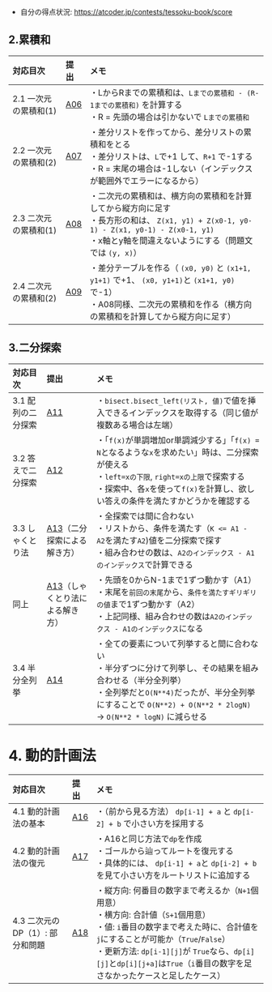 - 自分の得点状況: https://atcoder.jp/contests/tessoku-book/score

## 2.累積和

|対応目次 | 提出| メモ|
|:-----|:-----|:----- |
|2.1 一次元の累積和(1) | [A06](https://atcoder.jp/contests/tessoku-book/submissions/38993248) | ・LからRまでの累積和は、`Lまでの累積和 - (R-1までの累積和)` を計算する<br> ・R = 先頭の場合は引かないで `Lまでの累積和` |
|2.2 一次元の累積和(2) | [A07](https://atcoder.jp/contests/tessoku-book/submissions/38994470) | ・差分リストを作ってから、差分リストの累積和をとる<br>・差分リストは、`L`で+1 して、`R+1` で-1する<br> ・R = 末尾の場合は-1しない（インデックスが範囲外でエラーになるから） |
|2.3 二次元の累積和(1) | [A08](https://atcoder.jp/contests/tessoku-book/submissions/38995733) | ・二次元の累積和は、横方向の累積和を計算してから縦方向に足す<br>・長方形の和は、 `Z(x1, y1) + Z(x0-1, y0-1) - Z(x1, y0-1) - Z(x0-1, y1) `<br>・x軸とy軸を間違えないようにする（問題文では `(y, x)`） |
|2.4 二次元の累積和(2) | [A09](https://atcoder.jp/contests/tessoku-book/submissions/39036343) | ・差分テーブルを作る（ `(x0, y0)` と `(x1+1, y1+1)` で+1、 `(x0, y1+1)`と `(x1+1, y0)`で-1）<br>・A08同様、二次元の累積和を作る（横方向の累積和を計算してから縦方向に足す）|

## 3.二分探索

|対応目次 | 提出| メモ|
|:-----|:-----|:----- |
|3.1 配列の二分探索 | [A11](https://atcoder.jp/contests/tessoku-book/submissions/39038100) | ・`bisect.bisect_left(リスト, 値)`で値を挿入できるインデックスを取得する（同じ値が複数ある場合は左端）|
|3.2 答えで二分探索 | [A12](https://atcoder.jp/contests/tessoku-book/submissions/39055035) | ・「`f(x)`が単調増加or単調減少する」「`f(x) = N`となるような`x`を求めたい」時は、二分探索が使える<br>・`left=xの下限`, `right=xの上限`で探索する<br>・探索中、各`x`を使って`f(x)`を計算し、欲しい答えの条件を満たすかどうかを確認する|
|3.3 しゃくとり法 | [A13](https://atcoder.jp/contests/tessoku-book/submissions/39077200)（二分探索による解き方） | ・全探索では間に合わない<br>・リストから、条件を満たす（`K <= A1 - A2`を満たす`A2`)値を二分探索で探す<br>・組み合わせの数は、`A2のインデックス - A1のインデックス`で計算できる |
| 同上 | [A13](https://atcoder.jp/contests/tessoku-book/submissions/39077472)（しゃくとり法による解き方） | ・先頭を0からN-1まで1ずつ動かす（A1）<br>・末尾を`前回の末尾`から、`条件を満たすギリギリの値`まで1ずつ動かす（A2）<br>・上記同様、組み合わせの数は`A2のインデックス - A1のインデックス`になる |
| 3.4 半分全列挙 | [A14](https://atcoder.jp/contests/tessoku-book/submissions/39108882) | ・全ての要素について列挙すると間に合わない<br>・半分ずつに分けて列挙し、その結果を組み合わせる（半分全列挙）<br>・全列挙だと`O(N**4)`だったが、半分全列挙にすることで `O(N**2) + O(N**2 * 2logN)` → `O(N**2 * logN)` に減らせる|

# 4. 動的計画法

|対応目次 | 提出| メモ|
|:-----|:-----|:----- |
|4.1 動的計画法の基本 | [A16](https://atcoder.jp/contests/tessoku-book/tasks/tessoku_book_p) | ・（前から見る方法） `dp[i-1] + a` と `dp[i-2] + b` で小さい方を採用する|
|4.2 動的計画法の復元| [A17](https://atcoder.jp/contests/tessoku-book/submissions/39126289) | ・A16と同じ方法で`dp`を作成<br>・ゴールから辿ってルートを復元する<br>・具体的には、 `dp[i-1] + a`と `dp[i-2] + b`を見て小さい方をルートリストに追加する|
|4.3 二次元のDP（1）: 部分和問題| [A18](https://atcoder.jp/contests/tessoku-book/submissions/39158561) | ・縦方向: 何番目の数字まで考えるか（`N+1`個用意）<br>・横方向: 合計値（`S+1`個用意）<br>・値: `i`番目の数字まで考えた時に、合計値を`j`にすることが可能か（`True`/`False`）<br>・更新方法: `dp[i-1][j]`が `True`なら、`dp[i][j]`と`dp[i][j+a]`は`True`（`i`番目の数字を足さなかったケースと足したケース）|

